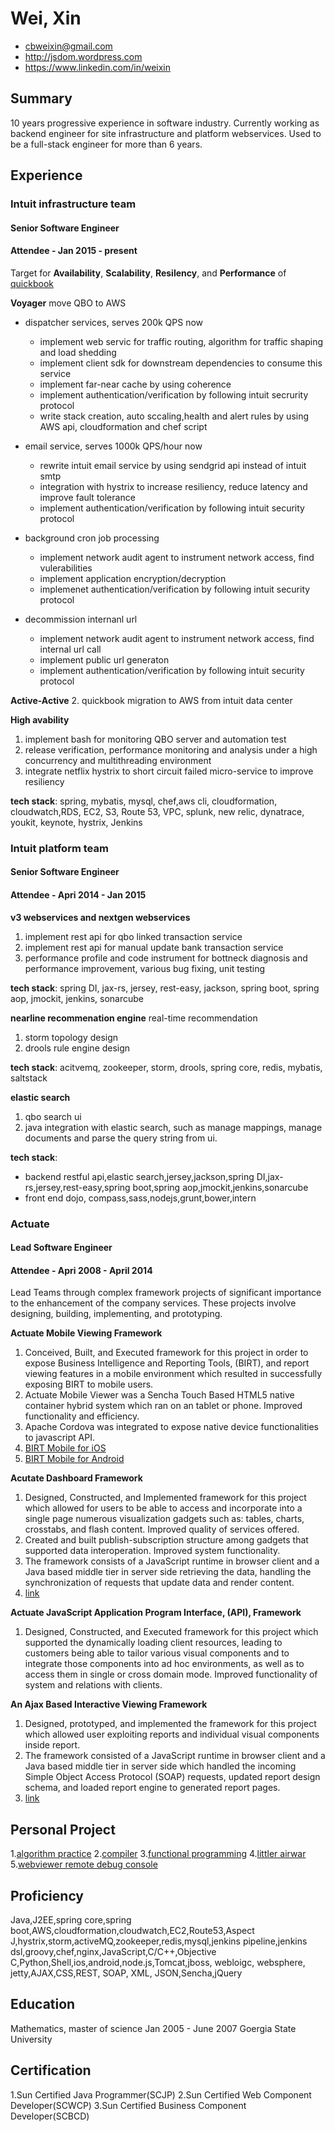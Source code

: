 # Wei, Xin

 * <cbweixin@gmail.com>
 * <http://jsdom.wordpress.com>
 * <https://www.linkedin.com/in/weixin>

## Summary

10 years progressive experience in software industry. Currently working as backend engineer for site infrastructure and platform webservices. Used to be a full-stack engineer for more than 6 years. 

## Experience

### Intuit infrastructure team
#### Senior Software Engineer
#### Attendee - Jan 2015 - present

Target for **Availability**, **Scalability**, **Resilency**, and **Performance** of [quickbook](https://quickbook.intuit.com)

**Voyager** move QBO to AWS
- dispatcher services, serves 200k QPS now
	- implement web servic for traffic routing, algorithm for traffic shaping and load shedding 
	- implement client sdk for downstream dependencies to consume this service
	- implement far-near cache by using coherence
	- implement authentication/verification by following intuit secrurity protocol
	- write stack creation, auto sccaling,health and alert rules by using AWS api, cloudformation and chef script 
- email service, serves 1000k QPS/hour now
    + rewrite intuit email service by using sendgrid api instead of intuit smtp
    + integration with hystrix to increase resiliency, reduce latency and improve fault tolerance 
    + implement authentication/verification by following intuit security protocol
- background cron job processing 
    - implement network audit agent to instrument network access, find vulerabilities
    - implement application encryption/decryption
    - implemenet authentication/verification by following intuit security protocol

- decommission internanl url
    + implement network audit agent to instrument network access, find internal url call
    + implement public url generaton
    + implement authentication/verification by following intuit security protocol

**Active-Active**
2. quickbook migration to AWS from intuit data center

**High avability**
1. implement bash for monitoring QBO server and automation test
2. release verification, performance monitoring and analysis under a high concurrency and multithreading environment
3. integrate netflix hystrix to short circuit failed micro-service to improve resiliency

**tech stack**: spring, mybatis, mysql, chef,aws cli, cloudformation, cloudwatch,RDS, EC2, S3, Route 53, VPC,  splunk, new relic, dynatrace, youkit, keynote, hystrix, Jenkins


### Intuit platform team
#### Senior Software Engineer
#### Attendee - Apri 2014 - Jan 2015

**v3 webservices and nextgen webservices**
1. implement rest api for qbo linked transaction service
2. implement rest api for manual update bank transaction service
3. performance profile and code instrument for bottneck diagnosis and performance improvement,
various bug fixing, unit testing

**tech stack**: spring DI, jax-rs, jersey, rest-easy, jackson, spring boot, spring aop, jmockit, jenkins, sonarcube

**nearline recommenation engine**
real-time recommendation
1. storm topology design 
2. drools rule engine design

**tech stack**: acitvemq, zookeeper, storm, drools, spring core, redis, mybatis, saltstack

**elastic search**
1. qbo search ui
2. java integration with elastic search, such as manage mappings, manage documents and parse the query string from ui.

**tech stack**: 
* backend 
restful api,elastic search,jersey,jackson,spring DI,jax-rs,jersey,rest-easy,spring boot,spring aop,jmockit,jenkins,sonarcube
* front end
dojo, compass,sass,nodejs,grunt,bower,intern 


### Actuate
#### Lead Software Engineer
#### Attendee - Apri 2008 - April 2014

Lead Teams through complex framework projects of significant importance to the enhancement of the
company services. These projects involve designing, building, implementing, and prototyping.

**Actuate Mobile Viewing Framework**

1. Conceived, Built, and Executed framework for this project in order to expose Business
Intelligence and Reporting Tools, (BIRT), and report viewing features in a mobile environment
which resulted in successfully exposing BIRT to mobile users.
2. Actuate Mobile Viewer was a Sencha Touch Based HTML5 native container hybrid system
which ran on an tablet or phone. Improved functionality and efficiency.
3. Apache Cordova was integrated to expose native device functionalities to javascript API.
4. [BIRT Mobile for iOS](https://itunes.apple.com/us/app/birt-ihub-viewer-hd/id370914749?mt=8)
5. [BIRT Mobile for Android](https://play.google.com/store/apps/details?id=com.actuate.birt)

**Acutate Dashboard Framework**
1. Designed, Constructed, and Implemented framework for this project which allowed for users
to be able to access and incorporate into a single page numerous visualization gadgets such
as: tables, charts, crosstabs, and flash content. Improved quality of services offered.
2. Created and built publish-subscription structure among gadgets that supported data interoperation. Improved system functionality.
3. The framework consists of a JavaScript runtime in browser client and a Java based middle
tier in server side retrieving the data, handling the synchronization of requests that update
data and render content.
4. [link](http://www.slideshare.net/birtyguy/birt-360-dashboards)

**Actuate JavaScript Application Program Interface, (API), Framework**
1. Designed, Constructed, and Executed framework for this project which supported the
dynamically loading client resources, leading to customers being able to tailor various visual
components and to integrate those components into ad hoc environments, as well as to
access them in single or cross domain mode. Improved functionality of system and relations
with clients.


**An Ajax Based Interactive Viewing Framework**
1. Designed, prototyped, and implemented the framework for this project which allowed user
exploiting reports and individual visual components inside report.
2. The framework consisted of a JavaScript runtime in browser client and a Java based middle
tier in server side which handled the incoming Simple Object Access Protocol (SOAP)
requests, updated report design schema, and loaded report engine to generated report pages.
3. [link](http://www.slideshare.net/birtyguy/actuate-birt-interactive-viewer)

## Personal Project
1.[algorithm practice](https://github.com/cbweixin/webviewer/algorithm-practice)
2.[compiler](https://github.com/cbweixin/compiler)
3.[functional programming](https://github.com/cbweixin/functional_programming)
4.[littler airwar](https://github.com/cbweixin/little-airwar)
5.[webviewer remote debug console](https://github.com/cbweixin/webviewer-remote-console)

## Proficiency
Java,J2EE,spring core,spring boot,AWS,cloudformation,cloudwatch,EC2,Route53,Aspect J,hystrix,storm,activeMQ,zookeeper,redis,mysql,jenkins pipeline,jenkins dsl,groovy,chef,nginx,JavaScript,C/C++,Objective C,Python,Shell,ios,android,node.js,Tomcat,jboss, webloigc, websphere, jetty,AJAX,CSS,REST, SOAP, XML, JSON,Sencha,jQuery

## Education

Mathematics, master of science
Jan 2005 - June 2007
Goergia State University

## Certification
1.Sun Certified Java Programmer(SCJP)
2.Sun Certified Web Component Developer(SCWCP)
3.Sun Certified Business Component Developer(SCBCD)
